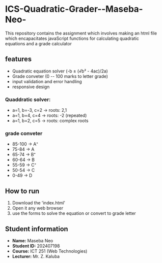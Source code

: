 # ICS-Quadratic-Grader--Maseba-Neo-
This repository contains the assignment which involves making an html file which encapacitates javaScript functions for calculating quadratic equations and a grade calculator
## features
- Quadratic equation solver (-b ± (√b² - 4ac)/2a)
- Grade conveter (0 -- 100 marks to letter grade)
- input validation and error handling
- responsive design
### Quaddratic solver:
- a=1, b=-3, c=2 → roots: 2,1
- a=1, b=4, c=4 → roots: -2 (repeated)
-  a=1, b=2, c=5 → roots: complex roots
### grade conveter
- 85-100 → A⁺
- 75-84 → A
- 65-74 → B⁺
- 60-64 → B
- 55-59 → C⁺
- 50-54 → C
- 0-49 → D
## How to run
1. Download the 'index.html'
2. Open it any web browser
3. use the forms to solve the equation or convert to grade letter
##  Student information
- **Name:** Maseba Neo
- **Student ID:** 202407198
- **Course:** ICT 251 (Web Technologies)
- **Lecturer:** Mr. Z. Kaluba
